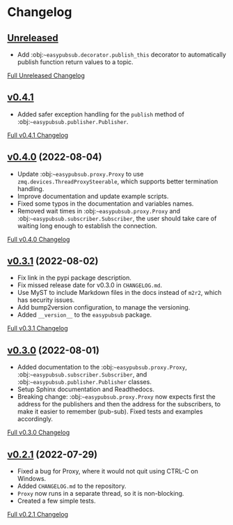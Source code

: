 # Changelog

## [Unreleased](https://github.com/matpompili/easypubsub/tree/main)

-  Add :obj:`~easypubsub.decorator.publish_this` decorator to automatically publish function return values to a topic.

[Full Unreleased Changelog](https://github.com/matpompili/easypubsub/compare/v0.4.1...main)

## [v0.4.1](https://github.com/matpompili/easypubsub/tree/v0.4.1)

-  Added safer exception handling for the `publish` method of :obj:`~easypubsub.publisher.Publisher`.

[Full v0.4.1 Changelog](https://github.com/matpompili/easypubsub/compare/v0.4.0...v0.4.1)

## [v0.4.0](https://github.com/matpompili/easypubsub/tree/v0.4.0) (2022-08-04)

-  Update :obj:`~easypubsub.proxy.Proxy` to use `zmq.devices.ThreadProxySteerable`, which supports better termination handling.
-  Improve documentation and update example scripts.
-  Fixed some typos in the documentation and variables names.
-  Removed wait times in :obj:`~easypubsub.proxy.Proxy` and :obj:`~easypubsub.subscriber.Subscriber`, the user should take care of waiting long enough to establish the connection.

[Full v0.4.0 Changelog](https://github.com/matpompili/easypubsub/compare/v0.3.1...v0.4.0)


## [v0.3.1](https://github.com/matpompili/easypubsub/tree/v0.3.1) (2022-08-02)

-  Fix link in the pypi package description.
-  Fix missed release date for v0.3.0 in `CHANGELOG.md`.
-  Use MyST to include Markdown files in the docs instead of `m2r2`, which has security issues.
-  Add bump2version configuration, to manage the versioning.
-  Added `__version__` to the `easypubsub` package.

[Full v0.3.1 Changelog](https://github.com/matpompili/easypubsub/compare/v0.3.0...v0.3.1)

## [v0.3.0](https://github.com/matpompili/easypubsub/tree/v0.3.0) (2022-08-01)

-  Added documentation to the :obj:`~easypubsub.proxy.Proxy`, :obj:`~easypubsub.subscriber.Subscriber`, and :obj:`~easypubsub.publisher.Publisher` classes.
-  Setup Sphinx documentation and Readthedocs.
-  Breaking change: :obj:`~easypubsub.proxy.Proxy` now expects first the address for the publishers and then the address for the subscribers, to make it easier to remember (pub-sub). Fixed tests and examples accordingly.

[Full v0.3.0 Changelog](https://github.com/matpompili/easypubsub/compare/v0.2.1...v0.3.0)

## [v0.2.1](https://github.com/matpompili/easypubsub/tree/v0.2.1) (2022-07-29)

-  Fixed a bug for Proxy, where it would not quit using CTRL-C on Windows.
-  Added `CHANGELOG.md` to the repository.
- `Proxy` now runs in a separate thread, so it is non-blocking.
-  Created a few simple tests.

[Full v0.2.1 Changelog](https://github.com/matpompili/easypubsub/compare/v0.2.0...v0.2.1)

